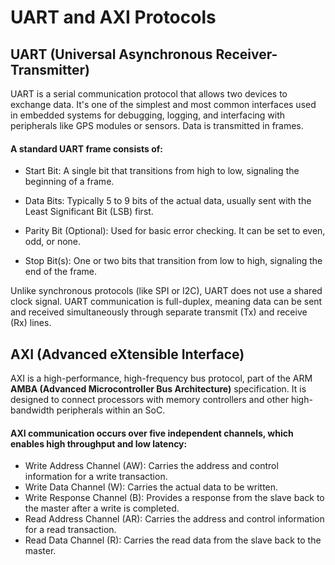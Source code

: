 # UART and AXI Protocols

## UART (Universal Asynchronous Receiver-Transmitter)
UART is a serial communication protocol that allows two devices to exchange data.
It's one of the simplest and most common interfaces used in embedded systems for debugging, logging, and interfacing with peripherals like GPS modules or sensors.
Data is transmitted in frames. 


#### A standard UART frame consists of:

  * Start Bit: A single bit that transitions from high to low, signaling the beginning of a frame.

  * Data Bits: Typically 5 to 9 bits of the actual data, usually sent with the Least Significant Bit (LSB) first.
  
  * Parity Bit (Optional): Used for basic error checking. It can be set to even, odd, or none.
  
  * Stop Bit(s): One or two bits that transition from low to high, signaling the end of the frame.


Unlike synchronous protocols (like SPI or I2C), UART does not use a shared clock signal.
UART communication is full-duplex, meaning data can be sent and received simultaneously through separate transmit (Tx) and receive (Rx) lines.

## AXI (Advanced eXtensible Interface)
AXI is a high-performance, high-frequency bus protocol, part of the ARM **AMBA (Advanced Microcontroller Bus Architecture)** specification. It is designed to connect processors with memory controllers and other high-bandwidth peripherals within an SoC.
#### AXI communication occurs over five independent channels, which enables high throughput and low latency:
  * Write Address Channel (AW): Carries the address and control information for a write transaction.
  * Write Data Channel (W): Carries the actual data to be written.
  * Write Response Channel (B): Provides a response from the slave back to the master after a write is completed.
  * Read Address Channel (AR): Carries the address and control information for a read transaction.
  * Read Data Channel (R): Carries the read data from the slave back to the master.

